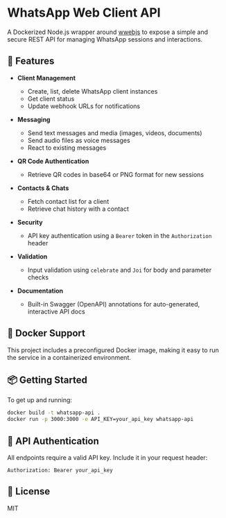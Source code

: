 # WhatsApp Web Client API

A Dockerized Node.js wrapper around [wwebjs](https://wwebjs.dev/) to expose a simple and secure REST API for managing WhatsApp sessions and interactions.

## 🚀 Features

- **Client Management**  
  - Create, list, delete WhatsApp client instances  
  - Get client status  
  - Update webhook URLs for notifications  

- **Messaging**  
  - Send text messages and media (images, videos, documents)  
  - Send audio files as voice messages  
  - React to existing messages  

- **QR Code Authentication**  
  - Retrieve QR codes in base64 or PNG format for new sessions  

- **Contacts & Chats**  
  - Fetch contact list for a client  
  - Retrieve chat history with a contact  

- **Security**  
  - API key authentication using a `Bearer` token in the `Authorization` header  

- **Validation**  
  - Input validation using `celebrate` and `Joi` for body and parameter checks  

- **Documentation**  
  - Built-in Swagger (OpenAPI) annotations for auto-generated, interactive API docs  

## 🐳 Docker Support

This project includes a preconfigured Docker image, making it easy to run the service in a containerized environment.

## 📦 Getting Started

To get up and running:

```bash
docker build -t whatsapp-api .
docker run -p 3000:3000 -e API_KEY=your_api_key whatsapp-api
```

## 🔐 API Authentication

All endpoints require a valid API key. Include it in your request header:


`Authorization: Bearer your_api_key`


## 📄 License

MIT
